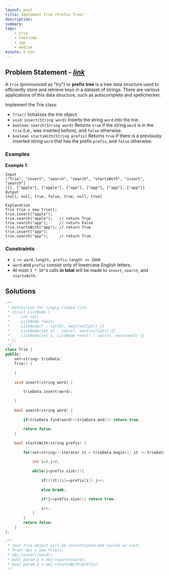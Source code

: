```yaml
---
layout: post
title: Implement Trie (Prefix Tree)
description: 
summary: 
tags:
    - trie
    - leetcode
    - cpp
    - medium
minute: 5 min
---
```


## Problem Statement - [*link*](https://leetcode.com/problems/implement-trie-prefix-tree/)
A `trie` (pronounced as "try") or **prefix tree** is a tree data structure used to efficiently store and retrieve keys in a dataset of strings. There are various applications of this data structure, such as autocomplete and spellchecker.

Implement the Trie class: 

+ `Trie()` Initializes the trie object.
+ `void insert(String word)` Inserts the string `word` into the trie.
+ `boolean search(String word)` Returns `true` if the string `word` is in the `trie` (i.e., was inserted before), and `false` otherwise.
+ `boolean startsWith(String prefix)` Returns `true` if there is a previously inserted string `word` that has the prefix `prefix`, and `false` otherwise.
 

### Examples
**Example 1:**  
```
Input
["Trie", "insert", "search", "search", "startsWith", "insert", "search"]
[[], ["apple"], ["apple"], ["app"], ["app"], ["app"], ["app"]]
Output
[null, null, true, false, true, null, true]

Explanation
Trie trie = new Trie();
trie.insert("apple");
trie.search("apple");   // return True
trie.search("app");     // return False
trie.startsWith("app"); // return True
trie.insert("app");
trie.search("app");     // return True
```

### Constraints
+ `1 <= word.length, prefix.length <= 2000`
+ `word` and `prefix` consist only of lowercase English letters.
+ At most `3 * 10^4` calls **in total** will be made to `insert`, `search`, and `startsWith`.

## Solutions
```cpp
/**
 * Definition for singly-linked list.
 * struct ListNode {
 *     int val;
 *     ListNode *next;
 *     ListNode() : val(0), next(nullptr) {}
 *     ListNode(int x) : val(x), next(nullptr) {}
 *     ListNode(int x, ListNode *next) : val(x), next(next) {}
 * };
 */
class Trie {
public:
    set<string> trieData;
    Trie() {
    
    }
    
    void insert(string word) {
        
        trieData.insert(word);
        
    }
    
    bool search(string word) {
        
        if(trieData.find(word)!=trieData.end()) return true;
        
        return false;
    }
    
    bool startsWith(string prefix) {
        
        for(set<string>::iterator it = trieData.begin(); it != trieData.end(); it++ ){
            
            int i=0,j=0;
            
            while(i<prefix.size()){
                
                if((*it)[i]==prefix[i]) j++;
                
                else break;
                
                if(j==prefix.size()) return true;
                
                i++;
            }
        }
        return false;
    }
};

/**
 * Your Trie object will be instantiated and called as such:
 * Trie* obj = new Trie();
 * obj->insert(word);
 * bool param_2 = obj->search(word);
 * bool param_3 = obj->startsWith(prefix);
 */
```
